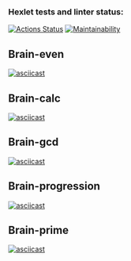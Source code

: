 ### Hexlet tests and linter status:

[![Actions Status](https://github.com/HDNofc/frontend-project-lvl1/workflows/hexlet-check/badge.svg)](https://github.com/HDNofc/frontend-project-lvl1/actions)
[![Maintainability](https://api.codeclimate.com/v1/badges/0ab432b81553929c59a5/maintainability)](https://codeclimate.com/github/HDNofc/frontend-project-lvl1/maintainability)

## Brain-even

[![asciicast](https://asciinema.org/a/7q926Oe9PsHP03GeZU3Hqy9Iu.svg)](https://asciinema.org/a/7q926Oe9PsHP03GeZU3Hqy9Iu)

## Brain-calc

[![asciicast](https://asciinema.org/a/Vrr6RjzhnSJ2v8nnsP45aRrqf.svg)](https://asciinema.org/a/Vrr6RjzhnSJ2v8nnsP45aRrqf)

## Brain-gcd

[![asciicast](https://asciinema.org/a/GMV6BQBkoNVWWDTzKBw9JbjDX.svg)](https://asciinema.org/a/GMV6BQBkoNVWWDTzKBw9JbjDX)

## Brain-progression

[![asciicast](https://asciinema.org/a/H60IarolXfL0X66M60ZLkf1fE.svg)](https://asciinema.org/a/H60IarolXfL0X66M60ZLkf1fE)

## Brain-prime

[![asciicast](https://asciinema.org/a/zMiaKm8lmWCA7wYW4Rj0kieci.svg)](https://asciinema.org/a/zMiaKm8lmWCA7wYW4Rj0kieci)
